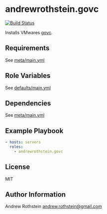 andrewrothstein.govc
=========
[![Build Status](https://travis-ci.org/andrewrothstein/ansible-govc.svg?branch=master)](https://travis-ci.org/andrewrothstein/ansible-govc)

Installs VMwares [govc](https://github.com/vmware/govmomi).

Requirements
------------

See [meta/main.yml](meta/main.yml)

Role Variables
--------------

See [defaults/main.yml](defaults/main.yml)

Dependencies
------------

See [meta/main.yml](meta/main.yml)

Example Playbook
----------------

```yml
- hosts: servers
  roles:
    - andrewrothstein.govc
```

License
-------

MIT

Author Information
------------------

Andrew Rothstein <andrew.rothstein@gmail.com>
